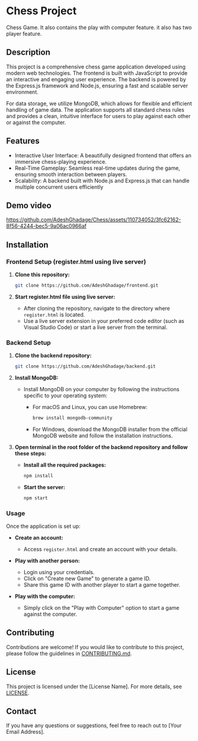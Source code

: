 # Chess Project

Chess Game. It also contains the play with computer feature. it also has two player feature.

## Description

This project is a comprehensive chess game application developed using modern web technologies. The frontend is built with JavaScript to provide an interactive and engaging user experience. The backend is powered by the Express.js framework and Node.js, ensuring a fast and scalable server environment.

For data storage, we utilize MongoDB, which allows for flexible and efficient handling of game data. The application supports all standard chess rules and provides a clean, intuitive interface for users to play against each other or against the computer.

## Features

- Interactive User Interface: A beautifully designed frontend that offers an immersive chess-playing experience.
- Real-Time Gameplay: Seamless real-time updates during the game, ensuring smooth interaction between players.
- Scalability: A backend built with Node.js and Express.js that can handle multiple concurrent users efficiently

## Demo video

https://github.com/AdeshGhadage/Chess/assets/110734052/3fc62162-8f56-4244-bec5-9a06ac0966af

## Installation

### Frontend Setup (register.html using live server)

1. **Clone this repository:**

    ```bash
    git clone https://github.com/AdeshGhadage/frontend.git
    ```

2. **Start register.html file using live server:**
   
   - After cloning the repository, navigate to the directory where `register.html` is located.
   - Use a live server extension in your preferred code editor (such as Visual Studio Code) or start a live server from the terminal.

### Backend Setup

1. **Clone the backend repository:**

    ```bash
    git clone https://github.com/AdeshGhadage/backend.git
    ```

2. **Install MongoDB:**

   - Install MongoDB on your computer by following the instructions specific to your operating system:
   
     - For macOS and Linux, you can use Homebrew:
       ```bash
       brew install mongodb-community
       ```
     
     - For Windows, download the MongoDB installer from the official MongoDB website and follow the installation instructions.

3. **Open terminal in the root folder of the backend repository and follow these steps:**

   - **Install all the required packages:**
     ```bash
     npm install
     ```

   - **Start the server:**
     ```bash
     npm start
     ```

### Usage

Once the application is set up:

- **Create an account:**
  - Access `register.html` and create an account with your details.

- **Play with another person:**
  - Login using your credentials.
  - Click on "Create new Game" to generate a game ID.
  - Share this game ID with another player to start a game together.

- **Play with the computer:**
  - Simply click on the "Play with Computer" option to start a game against the computer.

## Contributing

Contributions are welcome! If you would like to contribute to this project, please follow the guidelines in [CONTRIBUTING.md](CONTRIBUTING.md).

## License

This project is licensed under the [License Name]. For more details, see [LICENSE](LICENSE).

## Contact

If you have any questions or suggestions, feel free to reach out to [Your Email Address].
